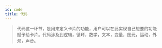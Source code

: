```yaml
---
id: code
title: 代码
---
```


>代码这一环节，是用来定义卡片的功能，用户可以在此实现自己想要的功能赋予给卡片。代码涉及到逻辑，循环，数学，文本，变量，图元，运动，外观，声音。